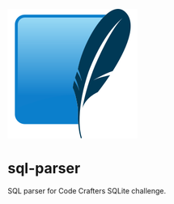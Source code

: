 ![sqlite-logo](https://github.com/devicons/devicon/blob/master/icons/sqlite/sqlite-original.svg)

# sql-parser
SQL parser for Code Crafters SQLite challenge.
